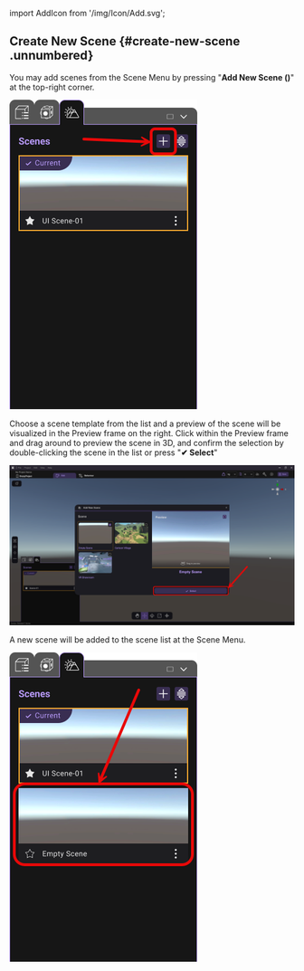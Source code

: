 import AddIcon from '/img/Icon/Add.svg';

## Create New Scene {#create-new-scene .unnumbered}

You may add scenes from the Scene Menu by pressing "**Add New Scene (<AddIcon className="XRCCIcon"/>)**"  at the top-right corner.

![](/img/CreateNewScene/SceneMenu.png)

Choose a scene template from the list and a preview of the scene will be visualized in the Preview frame on the right. Click within the Preview frame and drag around to preview the scene in 3D, and confirm the selection by double-clicking the scene in the list or press "**✔ Select**" 

![](/img/CreateNewScene/CreateNewScenePanel.png)

A new scene will be added to the scene list at the Scene Menu.

![](/img/CreateNewScene/EmptyScene.png)